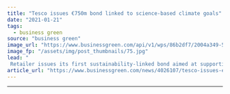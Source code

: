 ```yaml
---
title: "Tesco issues €750m bond linked to science-based climate goals"
date: "2021-01-21"
tags: 
  - business green
source: "business green"
image_url: "https://www.businessgreen.com/api/v1/wps/86b2df7/2004a349-516d-4479-a766-58a8106aa70e/3/iStock-468435582-tesco-trolley-185x114.jpg"
image_fp: "/assets/img/post_thumbnails/75.jpg"
lead: "
 Retailer issues its first sustainability-linked bond aimed at supporting efforts to reduce its Scope 1 and 2 greenhouse gas emissions ..."
article_url: "https://www.businessgreen.com/news/4026107/tesco-issues-eur750m-bond-linked-science-climate-goals"
---
```


---

